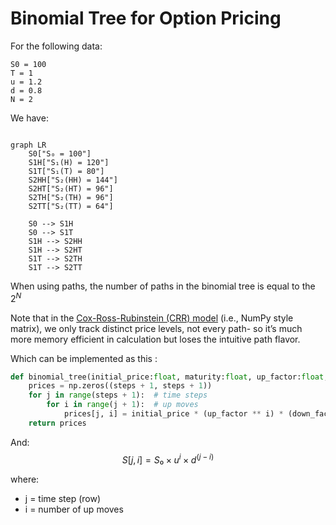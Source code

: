# Binomial Tree for Option Pricing

For the following data: 

```
S0 = 100
T = 1
u = 1.2 
d = 0.8 
N = 2
```

We have:

```mermaid

graph LR
    S0["S₀ = 100"]
    S1H["S₁(H) = 120"]
    S1T["S₁(T) = 80"]
    S2HH["S₂(HH) = 144"]
    S2HT["S₂(HT) = 96"]
    S2TH["S₂(TH) = 96"]
    S2TT["S₂(TT) = 64"]

    S0 --> S1H
    S0 --> S1T
    S1H --> S2HH
    S1H --> S2HT
    S1T --> S2TH
    S1T --> S2TT
```

When using paths, the number of paths in the binomial tree is equal to the $2^N$

Note that in the [Cox-Ross-Rubinstein (CRR) model](https://sci-hub.al/10.1016/0304-405x(79)90015-1) (i.e., NumPy style matrix), we only track distinct price levels, not every path- so it’s much more memory efficient in calculation but loses the intuitive path flavor. 

Which can be implemented as this :

```python
def binomial_tree(initial_price:float, maturity:float, up_factor:float, down_factor:float, steps:int):
    prices = np.zeros((steps + 1, steps + 1))
    for j in range(steps + 1):  # time steps
        for i in range(j + 1):  # up moves
            prices[j, i] = initial_price * (up_factor ** i) * (down_factor ** (j - i))
    return prices
```

And:
$$
S[j, i] = S₀ × u^i × d^{(j−i)}
$$


 where:

- j = time step (row)
- i = number of up moves 







